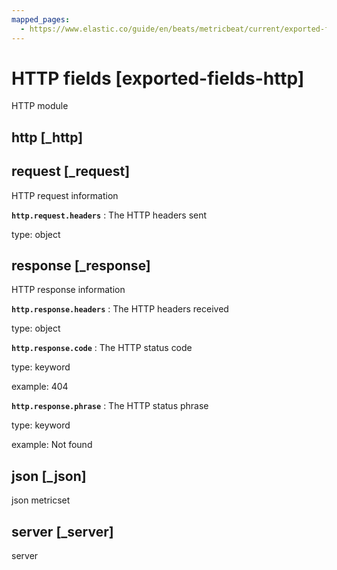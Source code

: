 ```yaml
---
mapped_pages:
  - https://www.elastic.co/guide/en/beats/metricbeat/current/exported-fields-http.html
---
```


# HTTP fields [exported-fields-http]

HTTP module


## http [_http]




## request [_request]

HTTP request information


**`http.request.headers`**
:   The HTTP headers sent

type: object


## response [_response]

HTTP response information


**`http.response.headers`**
:   The HTTP headers received

type: object


**`http.response.code`**
:   The HTTP status code

type: keyword

example: 404


**`http.response.phrase`**
:   The HTTP status phrase

type: keyword

example: Not found


## json [_json]

json metricset

## server [_server]

server

